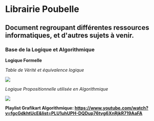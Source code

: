 # Librairie Poubelle

## Document regroupant différentes ressources informatiques, et d'autres sujets à venir.

### Base de la Logique et Algorithmique

**Logique Formelle** 

*Table de Vérité et équivalence logique*

<img src="https://i.ytimg.com/vi/twD3hsB_Zl0/sddefault.jpg"/>

*Logique Propositionnelle utilisée en Algorithmique*

<img src="https://slideplayer.fr/slide/13671425/84/images/7/Connaissances+et+Raisonnement.jpg"/>

**Playlist Grafikart Algorithmique: https://www.youtube.com/watch?v=fgcGdkhtUcE&list=PLU1uhUPH-DQDup76tvg6XnRjkR719AaFA**
